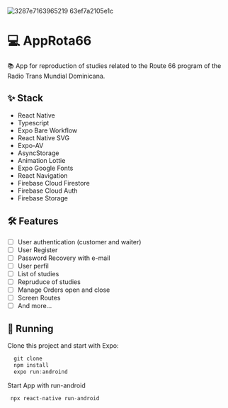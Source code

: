![3287e7163965219 63ef7a2105e1c](https://user-images.githubusercontent.com/106246945/229942830-c23ca17c-406f-491e-97d6-115275d35ae3.png)

# ****💻 AppRota66****

📚 App for reproduction of studies related to the Route 66 program of the Radio Trans Mundial Dominicana.
 
## ****✨ Stack****

- React Native
- Typescript
- Expo Bare Workflow
- React Native SVG
- Expo-AV
- AsyncStorage
- Animation Lottie
- Expo Google Fonts
- React Navigation
- Firebase Cloud Firestore
- Firebase Cloud Auth
- Firebase Storage

## **🛠️ Features**

- [ ] User authentication (customer and waiter)
- [ ] User Register
- [ ] Password Recovery with e-mail
- [ ] User perfil
- [ ] List of studies
- [ ] Repruduce of studies
- [ ] Manage Orders open and close
- [ ] Screen Routes
- [ ] And more...

## 🔧 ****Running****

Clone this project and start with Expo:

```jsx
  git clone
  npm install
  expo run:androind
```
Start App with run-android
```jsx
 npx react-native run-android
```
